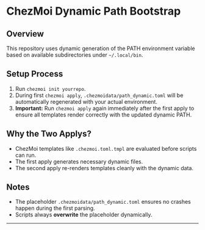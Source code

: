 # ChezMoi Dynamic Path Bootstrap

## Overview
This repository uses dynamic generation of the PATH environment variable based on available subdirectories under `~/.local/bin`.

## Setup Process
1. Run `chezmoi init yourrepo`.
2. During first `chezmoi apply`, `.chezmoidata/path_dynamic.toml` will be automatically regenerated with your actual environment.
3. **Important:** Run `chezmoi apply` again immediately after the first apply to ensure all templates render correctly with the updated dynamic PATH.

## Why the Two Applys?
- ChezMoi templates like `.chezmoi.toml.tmpl` are evaluated before scripts can run.
- The first apply generates necessary dynamic files.
- The second apply re-renders templates cleanly with the dynamic data.

## Notes
- The placeholder `.chezmoidata/path_dynamic.toml` ensures no crashes happen during the first parsing.
- Scripts always **overwrite** the placeholder dynamically.

---
